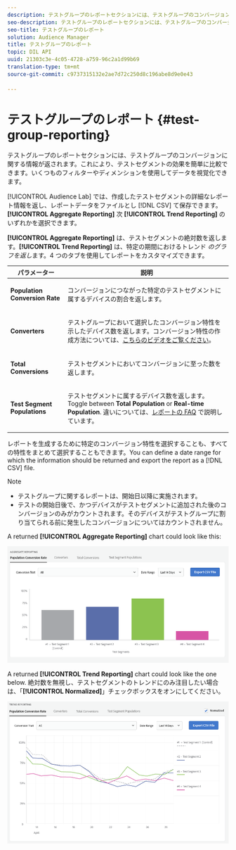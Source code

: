 ```yaml
---
description: テストグループのレポートセクションには、テストグループのコンバージョンに関する情報が返されます。これにより、テストセグメントの効果を簡単に比較できます。いくつものフィルターやディメンションを使用してデータを視覚化できます。
seo-description: テストグループのレポートセクションには、テストグループのコンバージョンに関する情報が返されます。これにより、テストセグメントの効果を簡単に比較できます。いくつものフィルターやディメンションを使用してデータを視覚化できます。
seo-title: テストグループのレポート
solution: Audience Manager
title: テストグループのレポート
topic: DIL API
uuid: 21303c3e-4c05-4728-a759-96c2a1d99b69
translation-type: tm+mt
source-git-commit: c9737315132e2ae7d72c250d8c196abe8d9e0e43

---
```



# テストグループのレポート {#test-group-reporting}

テストグループのレポートセクションには、テストグループのコンバージョンに関する情報が返されます。これにより、テストセグメントの効果を簡単に比較できます。いくつものフィルターやディメンションを使用してデータを視覚化できます。

[!UICONTROL Audience Lab] では、作成したテストセグメントの詳細なレポート情報を返し、レポートデータをファイルとし [!DNL CSV] て保存できます。**[!UICONTROL Aggregate Reporting]** 次 **[!UICONTROL Trend Reporting]** のいずれかを選択できます。

**[!UICONTROL Aggregate Reporting]** は、テストセグメントの絶対数を返します。**[!UICONTROL Trend Reporting]** は、特定の期間におけるトレンド *のグラフを返し*ます。4 つのタブを使用してレポートをカスタマイズできます。

<table id="table_446384AE9A36408A9C570CB7DB72C3D6"> 
 <thead> 
  <tr> 
   <th colname="col1" class="entry"> パラメーター </th> 
   <th colname="col2" class="entry"> 説明 </th> 
  </tr> 
 </thead>
 <tbody> 
  <tr> 
   <td colname="col1"> <p> <b><span class="uicontrol"> Population Conversion Rate</span></b> </p> </td> 
   <td colname="col2"> <p>コンバージョンにつながった特定のテストセグメントに属するデバイスの割合を返します。 </p> </td> 
  </tr> 
  <tr> 
   <td colname="col1"> <p> <b><span class="uicontrol"> Converters</span></b> </p> </td> 
   <td colname="col2"> <p>テストグループにおいて選択したコンバージョン特性を示したデバイス数を返します。コンバージョン特性の作成方法については、<a href="https://helpx.adobe.com/audience-manager/kt/using/creating-conversion-traits-feature-video-use.html" format="https" scope="external">こちらのビデオをご覧ください</a>。 </p> </td> 
  </tr> 
  <tr> 
   <td colname="col1"> <p> <b><span class="uicontrol">Total Conversions</span></b> </p> </td> 
   <td colname="col2"> <p>テストセグメントにおいてコンバージョンに至った数を返します。 </p> </td> 
  </tr> 
  <tr> 
   <td colname="col1"> <p> <b><span class="uicontrol"> Test Segment Populations</span></b> </p> </td> 
   <td colname="col2"> <p>テストセグメントに属するデバイス数を返します。Toggle between <b><span class="uicontrol"> Total Population</span></b> or <b><span class="uicontrol"> Real-time Population</span></b>. 違いについては、<a href="../../faq/faq-reporting.md">レポートの FAQ</a> で説明しています。 </p> </td>
  </tr>
 </tbody>
</table>

レポートを生成するために特定のコンバージョン特性を選択することも、すべての特性をまとめて選択することもできます。You can define a date range for which the information should be returned and export the report as a [!DNL CSV] file.

>[!NOTE]
>
>* テストグループに関するレポートは、開始日以降に実施されます。
>* テストの開始日後で、かつデバイスがテストセグメントに追加された後のコンバージョンのみがカウントされます。そのデバイスがテストグループに割り当てられる前に発生したコンバージョンについてはカウントされません。


A returned **[!UICONTROL Aggregate Reporting]** chart could look like this:

![](assets/aggregate-reporting.PNG)

A returned **[!UICONTROL Trend Reporting]** chart could look like the one below. 絶対数を無視し、テストセグメントのトレンドにのみ注目したい場合は、「**[!UICONTROL Normalized]**」チェックボックスをオンにしてください。

![](assets/trend-reporting.PNG)
